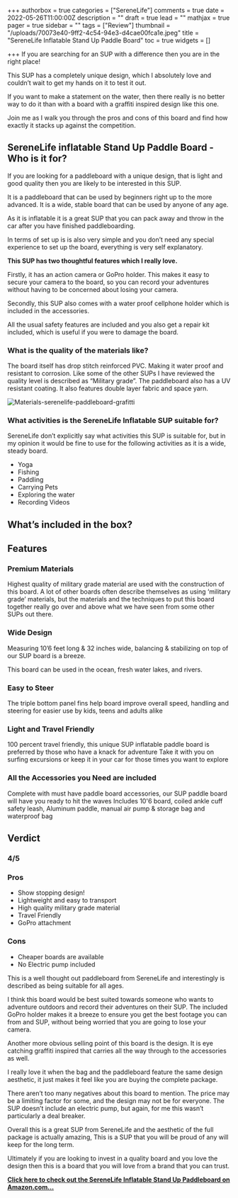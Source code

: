 +++
authorbox = true
categories = ["SereneLife"]
comments = true
date = 2022-05-26T11:00:00Z
description = ""
draft = true
lead = ""
mathjax = true
pager = true
sidebar = ""
tags = ["Review"]
thumbnail = "/uploads/70073e40-9ff2-4c54-94e3-d4cae00fca1e.jpeg"
title = "SereneLife Inflatable Stand Up Paddle Board"
toc = true
widgets = []

+++
If you are searching for an SUP with a difference then you are in the right place!

This SUP has a completely unique design, which I absolutely love and couldn’t wait to get my hands on it to test it out.

If you want to make a statement on the water, then there really is no better way to do it than with a board with a graffiti inspired design like this one.

Join me as I walk you through the pros and cons of this board and find how exactly it stacks up against the competition.

## SereneLife inflatable Stand Up Paddle Board - Who is it for?

If you are looking for a paddleboard with a unique design, that is light and good quality then you are likely to be interested in this SUP.  

It is a paddleboard that can be used by beginners right up to the more advanced.  It is a wide, stable board that can be used by anyone of any age.

As it is inflatable it is a great SUP that you can pack away and throw in the car after you have finished paddleboarding.

In terms of set up is is also very simple and you don’t need any special experience to set up the board, everything is very self explanatory.

**This SUP has two thoughtful features which I really love.**  

Firstly, it has an action camera or GoPro holder.  This makes it easy to secure your camera to the board, so you can record your adventures without having to be concerned about losing your camera.

Secondly, this SUP also comes with a water proof cellphone holder which is included in the accessories.

All the usual safety features are included and you also get a repair kit included, which is useful if you were to damage the board.

### What is the quality of the materials like?

The board itself has drop stitch reinforced PVC.  Making it water proof and resistant to corrosion.  Like some of the other SUPs I have reviewed the quality level is described as “Military grade”.  The paddleboard also has a UV resistant coating.  It also features double layer fabric and space yarn.

![Materials-serenelife-paddleboard-grafitti](/uploads/c6f35b20-b3c9-45e9-a85e-e3afaba7548b.jpeg "Materials-serenelife-paddleboard-grafitti")

### What activities is the SereneLife Inflatable SUP suitable for?

SereneLife don’t explicitly say what activities this SUP is suitable for, but in my opinion it would be fine to use for the following activities as it is a wide, steady board.

* Yoga
* Fishing
* Paddling 
* Carrying Pets 
* Exploring the water
* Recording Videos

## What’s included in the box?

## Features

### Premium Materials

Highest quality of military grade material are used with the construction of this board.  A lot of other boards often describe themselves as using ‘military grade’ materials, but the materials and the techniques to put this board together really go over and above what we have seen from some other SUPs out there.

### Wide Design

Measuring 10’6 feet long & 32 inches wide, balancing & stabilizing on top of our SUP board is a breeze. 

This board can be used in the ocean, fresh water lakes, and rivers.

### Easy to Steer

The triple bottom panel fins help board improve overall speed, handling and steering for easier use by kids, teens and adults alike

### Light and Travel Friendly

100 percent travel friendly, this unique SUP inflatable paddle board is preferred by those who have a knack for adventure Take it with you on surfing excursions or keep it in your car for those times you want to explore

### All the Accessories you Need are included

Complete with must have paddle board accessories, our SUP paddle board will have you ready to hit the waves Includes 10'6 board, coiled ankle cuff safety leash, Aluminum paddle, manual air pump & storage bag and waterproof bag

## Verdict

### 4/5

### Pros

* Show stopping design!
* Lightweight and easy to transport
* High quality military grade material
* Travel Friendly
* GoPro attachment

### Cons

* Cheaper boards are available
* No Electric pump included

This is a well thought out paddleboard from SereneLife and interestingly is described as being suitable for all ages.  

I think this board would be best suited towards someone who wants to adventure outdoors and record their adventures on their SUP.  The included GoPro holder makes it a breeze to ensure you get the best footage you can from and SUP, without being worried that you are going to lose your camera.

Another more obvious selling point of this board is the design.  It is eye catching graffiti inspired that carries all the way through to the accessories as well.

I really love it when the bag and the paddleboard feature the same design aesthetic, it just makes it feel like you are buying the complete package.

There aren’t too many negatives about this board to mention.  The price may be a limiting factor for some, and the design may not be for everyone.  The SUP doesn’t include an electric pump, but again, for me this wasn’t particularly a deal breaker.

Overall this is a great SUP from SereneLife and the aesthetic of the full package is actually amazing,  This is a SUP that you will be proud of any will keep for the long term.

Ultimately if you are looking to invest in a quality board and you love the design then this is a board that you will love from a brand that you can trust.

[**Click here to check out the SereneLife Inflatable Stand Up Paddleboard on Amazon.com…**](#)